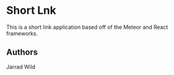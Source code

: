 # Short Lnk

This is a short link application based off of the Meteor and React frameworks.

## Authors

Jarrad Wild
